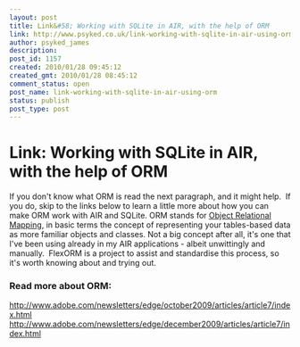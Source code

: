 ```yaml
---
layout: post
title: Link&#58; Working with SQLite in AIR, with the help of ORM
link: http://www.psyked.co.uk/link-working-with-sqlite-in-air-using-orm/
author: psyked_james
description: 
post_id: 1157
created: 2010/01/28 09:45:12
created_gmt: 2010/01/28 08:45:12
comment_status: open
post_name: link-working-with-sqlite-in-air-using-orm
status: publish
post_type: post
---
```


# Link: Working with SQLite in AIR, with the help of ORM

If you don't know what ORM is read the next paragraph, and it might help.  If you do, skip to the links below to learn a little more about how you can make ORM work with AIR and SQLite. ORM stands for [Object Relational Mapping](http://en.wikipedia.org/wiki/Object-relational_mapping), in basic terms the concept of representing your tables-based data as more familiar objects and classes. Not a big concept after all, it's one that I've been using already in my AIR applications - albeit unwittingly and manually.  FlexORM is a project to assist and standardise this process, so it's worth knowing about and trying out. 

### Read more about ORM:

<http://www.adobe.com/newsletters/edge/october2009/articles/article7/index.html> <http://www.adobe.com/newsletters/edge/december2009/articles/article7/index.html>